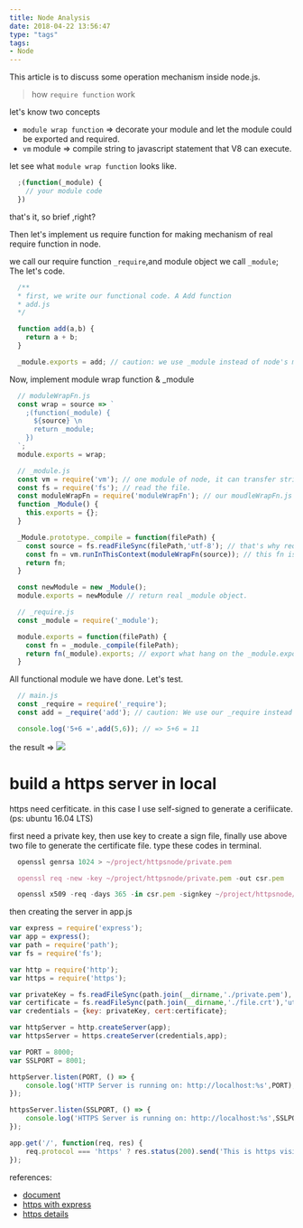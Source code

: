 ```yaml
---
title: Node Analysis
date: 2018-04-22 13:56:47
type: "tags"
tags:
- Node 
---
```


This article is to discuss some operation mechanism inside node.js.

> how `require function` work

let's know two concepts
  * `module wrap function` => decorate your module and let the module could be exported and required.
  * `vm` module => compile string to javascript statement that V8 can execute.

let see what `module wrap function` looks like.

```javascript
  ;(function(_module) {
    // your module code
  })
```

that's it, so brief ,right?

Then let's implement us require function for making mechanism of real require function in node.

we call our require function `_require`,and module object we call `_module`; The let's code.

```javascript
  /**
  * first, we write our functional code. A Add function
  * add.js
  */

  function add(a,b) {
    return a + b;
  }

  _module.exports = add; // caution: we use _module instead of node's module object.
```

Now, implement module wrap function & _module

```javascript
  // moduleWrapFn.js
  const wrap = source => `
    ;(function(_module) {
      ${source} \n
      return _module;
    })
  `;
  module.exports = wrap;
```

```javascript
  // _module.js
  const vm = require('vm'); // one module of node, it can transfer string into real javascript code that v8 can recognize and execute.
  const fs = require('fs'); // read the file.
  const moduleWrapFn = require('moduleWrapFn'); // our moudleWrapFn.js
  function _Module() {
    this.exports = {};
  }

  _Module.prototype._compile = function(filePath) {
    const source = fs.readFileSync(filePath,'utf-8'); // that's why require is a synchronouse function.
    const fn = vm.runInThisContext(moduleWrapFn(source)); // this fn is exported _module exactly .
    return fn;
  }

  const newModule = new _Module();
  module.exports = newModule // return real _module object.
```

```javascript
  // _require.js
  const _module = require('_module');

  module.exports = function(filePath) {
    const fn = _module._compile(filePath);
    return fn(_module).exports; // export what hang on the _module.exports.
  }
```

All functional module we have done. Let's test.

```javascript
  // main.js
  const _require = require('_require');
  const add = _require('add'); // caution: We use our _require instead of require to import add module.

  console.log('5+6 =',add(5,6)); // => 5+6 = 11

```
the result =>
![](http://p150tzuds.bkt.clouddn.com/image/node/node_require.png)

# build a https server in local

https need cerfiticate. in this case I use self-signed to generate a cerifiicate.(ps: ubuntu 16.04 LTS)

first need a private key, then use key to create a sign file, finally use above two file to generate the certificate file. type these codes in terminal.

```javascript
  openssl genrsa 1024 > ~/project/httpsnode/private.pem

  openssl req -new -key ~/project/httpsnode/private.pem -out csr.pem

  openssl x509 -req -days 365 -in csr.pem -signkey ~/project/httpsnode/private.pem -out ~/project/httpsnode/file.crt

```

then creating the server in app.js

```javascript
var express = require('express');
var app = express();
var path = require('path');
var fs = require('fs');

var http = require('http');
var https = require('https');

var privateKey = fs.readFileSync(path.join(__dirname,'./private.pem'),'utf8');
var certificate = fs.readFileSync(path.join(__dirname,'./file.crt'),'utf8');
var credentials = {key: privateKey, cert:certificate};

var httpServer = http.createServer(app);
var httpsServer = https.createServer(credentials,app);

var PORT = 8000;
var SSLPORT = 8001;

httpServer.listen(PORT, () => {
	console.log('HTTP Server is running on: http://localhost:%s',PORT);
});

httpsServer.listen(SSLPORT, () => {
	console.log('HTTPS Server is running on: http://localhost:%s',SSLPORT);
});

app.get('/', function(req, res) {
	req.protocol === 'https' ? res.status(200).send('This is https visit') : res.status(200).send('This is http visit');
});
```

references:
  * [document](https://nodejs.org/api/https.html)
  * [https with express](https://blog.csdn.net/chenyufeng1991/article/details/60340006)
  * [https details](https://blog.csdn.net/liuniansilence/article/details/78668578)

